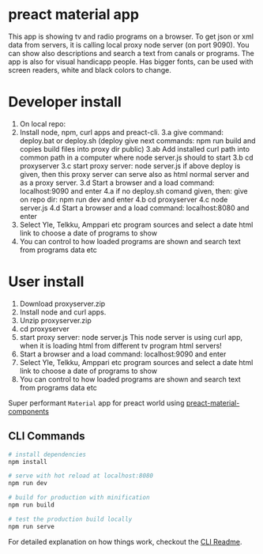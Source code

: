 # preact material app

This app is showing tv and radio programs on a browser. To get json or xml data from servers, it is calling local proxy node server (on port 9090). You can show also descriptions and search a text from canals or programs. The app is also for visual handicapp people. Has bigger fonts, can be used with screen readers, white and black colors to change.

# Developer install

1. On local repo: 
2. Install node, npm, curl apps and preact-cli.
3.a give command: deploy.bat or deploy.sh
   (deploy give next commands: npm run build
   and copies build files into proxy dir public)
3.ab Add installed curl path into common path in a computer where node server.js should to start
3.b cd proxyserver
3.c start proxy server: node server.js
   if above deploy is given, then this proxy server can serve also as html normal server and as a proxy server.
3.d Start a browser and a load command: localhost:9090 and enter
4.a  if no deploy.sh comand given, then: give on repo dir: npm run dev and enter
4.b  cd proxyserver
4.c node server.js
4.d  Start a browser and a load command: localhost:8080 and enter
5. Select Yle, Telkku, Amppari etc program sources and select a date html link to choose a date of programs to show
6. You can control to how loaded programs are shown and search text from programs data etc  

# User install

1. Download proxyserver.zip 
2. Install node and curl apps.
3. Unzip proxyserver.zip
4. cd proxyserver
5. start proxy server: node server.js
   This node server is using curl app, when it is loading html from different tv program html servers!
6. Start a browser and a load command: localhost:9090 and enter
7. Select Yle, Telkku, Amppari etc program sources and select a date html link to choose a date of programs to show
8. You can control to how loaded programs are shown and search text from programs data etc 

Super performant `Material` app for preact world using [preact-material-components](https://github.com/prateekbh/preact-material-components)

## CLI Commands

``` bash
# install dependencies
npm install

# serve with hot reload at localhost:8080
npm run dev

# build for production with minification
npm run build

# test the production build locally
npm run serve
```
For detailed explanation on how things work, checkout the [CLI Readme](https://github.com/developit/preact-cli/blob/master/README.md).
